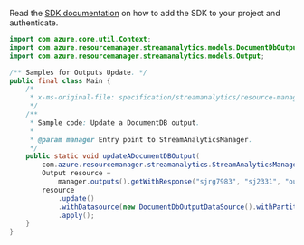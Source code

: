Read the [SDK documentation](https://github.com/Azure/azure-sdk-for-java/blob/azure-resourcemanager-streamanalytics_1.0.0-beta.2/sdk/streamanalytics/azure-resourcemanager-streamanalytics/README.md) on how to add the SDK to your project and authenticate.

```java
import com.azure.core.util.Context;
import com.azure.resourcemanager.streamanalytics.models.DocumentDbOutputDataSource;
import com.azure.resourcemanager.streamanalytics.models.Output;

/** Samples for Outputs Update. */
public final class Main {
    /*
     * x-ms-original-file: specification/streamanalytics/resource-manager/Microsoft.StreamAnalytics/stable/2020-03-01/examples/Output_Update_DocumentDB.json
     */
    /**
     * Sample code: Update a DocumentDB output.
     *
     * @param manager Entry point to StreamAnalyticsManager.
     */
    public static void updateADocumentDBOutput(
        com.azure.resourcemanager.streamanalytics.StreamAnalyticsManager manager) {
        Output resource =
            manager.outputs().getWithResponse("sjrg7983", "sj2331", "output3022", Context.NONE).getValue();
        resource
            .update()
            .withDatasource(new DocumentDbOutputDataSource().withPartitionKey("differentPartitionKey"))
            .apply();
    }
}
```
